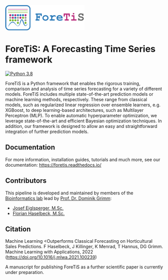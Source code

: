<div align="left"><img src="https://raw.githubusercontent.com/grimmlab/ForeTiS/master/docs/image/Logo_ForeTiS_Text.png" height="80"/></div>

# ForeTiS: A Forecasting Time Series framework

[![Python 3.8](https://img.shields.io/badge/Python-3.8-3776AB)](https://www.python.org/downloads/release/python-388/)

ForeTiS is a Python framework that enables the rigorous training, comparison and analysis of time series forecasting for a variety of different models. 
ForeTiS includes multiple state-of-the-art prediction models or machine learning methods, respectively. 
These range from classical models, such as regularized linear regression over ensemble learners, e.g. XGBoost, to deep learning-based architectures, such as Multilayer Perceptron (MLP). 
To enable automatic hyperparameter optimization, we leverage state-of-the-art and efficient Bayesian optimization techniques. 
In addition, our framework is designed to allow an easy and straightforward integration of further prediction models.

## Documentation
For more information, installation guides, tutorials and much more, see our documentation: https://foretis.readthedocs.io/

## Contributors
This pipeline is developed and maintained by members of the [Bioinformatics lab](https://bit.cs.tum.de) lead by [Prof. Dr. Dominik Grimm](https://bit.cs.tum.de/team/dominik-grimm/):
- [Josef Eiglsperger, M.Sc.](https://bit.cs.tum.de/team/josef-eiglsperger/)
- [Florian Haselbeck, M.Sc.](https://bit.cs.tum.de/team/florian-haselbeck/)

## Citation
Machine Learning <Outperforms Classical Forecasting on Horticultural Sales Predictions. F Haselbeck, J Killinger, K Menrad, T Hannus, DG Grimm.
Machine Learning with Applications, 2022 (https://doi.org/10.1016/j.mlwa.2021.100239)

A manuscript for publishing ForeTiS as a further scientific paper is currently under preparation.
